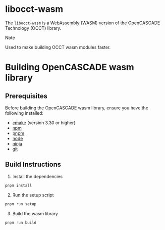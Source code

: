 # libocct-wasm

The `libocct-wasm` is a WebAssembly (WASM) version of the OpenCASCADE Technology (OCCT) library.

> [!NOTE]
> Used to make building OCCT wasm modules faster.

# Building OpenCASCADE wasm library

## Prerequisites

Before building the OpenCASCADE wasm library, ensure you have the following installed:
- [cmake](https://cmake.org/download/) (version 3.30 or higher)
- [npm](https://docs.npmjs.com/cli/v11/commands/npm)
- [pnpm](https://pnpm.io/)
- [node](https://nodejs.org/)
- [ninja](https://ninja-build.org/)
- [git](https://git-scm.com/)

## Build Instructions
1. Install the dependencies
```sh
pnpm install
```

2. Run the setup script
```sh
pnpm run setup
```

3. Build the wasm library
```sh
pnpm run build
```
